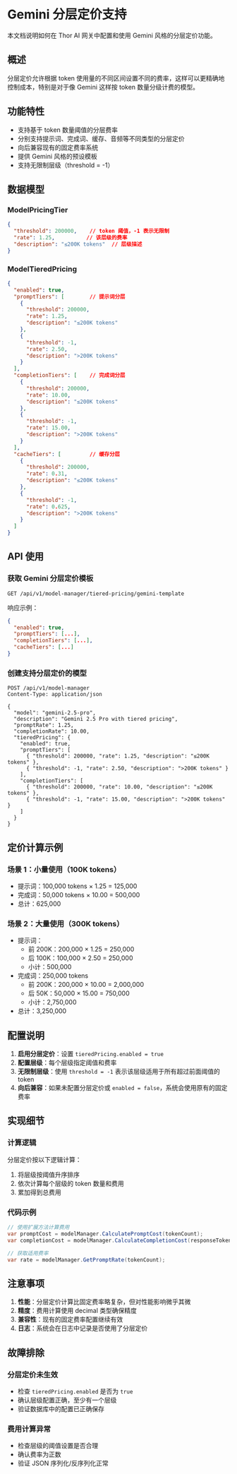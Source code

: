 # Gemini 分层定价支持

本文档说明如何在 Thor AI 网关中配置和使用 Gemini 风格的分层定价功能。

## 概述

分层定价允许根据 token 使用量的不同区间设置不同的费率，这样可以更精确地控制成本，特别是对于像 Gemini 这样按 token 数量分级计费的模型。

## 功能特性

- 支持基于 token 数量阈值的分层费率
- 分别支持提示词、完成词、缓存、音频等不同类型的分层定价
- 向后兼容现有的固定费率系统
- 提供 Gemini 风格的预设模板
- 支持无限制层级（threshold = -1）

## 数据模型

### ModelPricingTier
```json
{
  "threshold": 200000,    // token 阈值，-1 表示无限制
  "rate": 1.25,          // 该层级的费率
  "description": "≤200K tokens"  // 层级描述
}
```

### ModelTieredPricing
```json
{
  "enabled": true,
  "promptTiers": [        // 提示词分层
    {
      "threshold": 200000,
      "rate": 1.25,
      "description": "≤200K tokens"
    },
    {
      "threshold": -1,
      "rate": 2.50,
      "description": ">200K tokens"
    }
  ],
  "completionTiers": [    // 完成词分层
    {
      "threshold": 200000,
      "rate": 10.00,
      "description": "≤200K tokens"
    },
    {
      "threshold": -1,
      "rate": 15.00,
      "description": ">200K tokens"
    }
  ],
  "cacheTiers": [         // 缓存分层
    {
      "threshold": 200000,
      "rate": 0.31,
      "description": "≤200K tokens"
    },
    {
      "threshold": -1,
      "rate": 0.625,
      "description": ">200K tokens"
    }
  ]
}
```

## API 使用

### 获取 Gemini 分层定价模板
```http
GET /api/v1/model-manager/tiered-pricing/gemini-template
```

响应示例：
```json
{
  "enabled": true,
  "promptTiers": [...],
  "completionTiers": [...],
  "cacheTiers": [...]
}
```

### 创建支持分层定价的模型
```http
POST /api/v1/model-manager
Content-Type: application/json

{
  "model": "gemini-2.5-pro",
  "description": "Gemini 2.5 Pro with tiered pricing",
  "promptRate": 1.25,
  "completionRate": 10.00,
  "tieredPricing": {
    "enabled": true,
    "promptTiers": [
      { "threshold": 200000, "rate": 1.25, "description": "≤200K tokens" },
      { "threshold": -1, "rate": 2.50, "description": ">200K tokens" }
    ],
    "completionTiers": [
      { "threshold": 200000, "rate": 10.00, "description": "≤200K tokens" },
      { "threshold": -1, "rate": 15.00, "description": ">200K tokens" }
    ]
  }
}
```

## 定价计算示例

### 场景 1：小量使用（100K tokens）
- 提示词：100,000 tokens × 1.25 = 125,000
- 完成词：50,000 tokens × 10.00 = 500,000
- 总计：625,000

### 场景 2：大量使用（300K tokens）
- 提示词：
  - 前 200K：200,000 × 1.25 = 250,000
  - 后 100K：100,000 × 2.50 = 250,000
  - 小计：500,000
- 完成词：250,000 tokens
  - 前 200K：200,000 × 10.00 = 2,000,000
  - 后 50K：50,000 × 15.00 = 750,000
  - 小计：2,750,000
- 总计：3,250,000

## 配置说明

1. **启用分层定价**：设置 `tieredPricing.enabled = true`
2. **配置层级**：每个层级指定阈值和费率
3. **无限制层级**：使用 `threshold = -1` 表示该层级适用于所有超过前面阈值的 token
4. **向后兼容**：如果未配置分层定价或 `enabled = false`，系统会使用原有的固定费率

## 实现细节

### 计算逻辑
分层定价按以下逻辑计算：
1. 将层级按阈值升序排序
2. 依次计算每个层级的 token 数量和费用
3. 累加得到总费用

### 代码示例
```csharp
// 使用扩展方法计算费用
var promptCost = modelManager.CalculatePromptCost(tokenCount);
var completionCost = modelManager.CalculateCompletionCost(responseTokens);

// 获取适用费率
var rate = modelManager.GetPromptRate(tokenCount);
```

## 注意事项

1. **性能**：分层定价计算比固定费率略复杂，但对性能影响微乎其微
2. **精度**：费用计算使用 decimal 类型确保精度
3. **兼容性**：现有的固定费率配置继续有效
4. **日志**：系统会在日志中记录是否使用了分层定价

## 故障排除

### 分层定价未生效
- 检查 `tieredPricing.enabled` 是否为 `true`
- 确认层级配置正确，至少有一个层级
- 验证数据库中的配置已正确保存

### 费用计算异常
- 检查层级的阈值设置是否合理
- 确认费率为正数
- 验证 JSON 序列化/反序列化正常